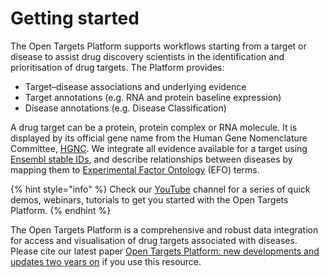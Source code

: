 # Getting started

The Open Targets Platform supports workflows starting from a target or disease to assist drug discovery scientists in the identification and prioritisation of drug targets. The Platform provides:

* Target–disease associations and underlying evidence
* Target annotations \(e.g. RNA and protein baseline expression\)
* Disease annotations \(e.g. Disease Classification\)

A drug target can be a protein, protein complex or RNA molecule. It is displayed by its official gene name from the Human Gene Nomenclature Committee, [HGNC](http://www.genenames.org/). We integrate all evidence available for a target using [Ensembl stable IDs](http://www.ensembl.org/info/genome/stable_ids/index.html), and describe relationships between diseases by mapping them to [Experimental Factor Ontology](http://www.ebi.ac.uk/efo/) \(EFO\) terms.

{% hint style="info" %}
Check our [YouTube](https://www.youtube.com/channel/UCLMrondxbT0DIGx5nGOSYOQ/featured) channel for a series of quick demos, webinars, tutorials to get you started with the Open Targets Platform.
{% endhint %}

The Open Targets Platform is a comprehensive and robust data integration for access and visualisation of  drug targets associated with diseases. Please cite our latest paper [Open Targets Platform: new developments and updates two years on](https://academic.oup.com/nar/advance-article/doi/10.1093/nar/gky1133/5193331) if you use this resource.

